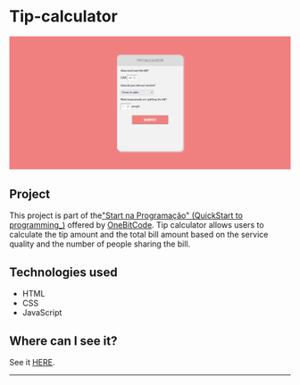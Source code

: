 # Tip-calculator

![Tip Calculator project cover](.github/desktop-format.png)

## Project

This project is part of the["Start na Programação" (QuickStart to programming_)](http://start.onebitcode.com/) offered by [OneBitCode](https://onebitcode.com/lp/).
Tip calculator allows users to calculate the tip amount and the total bill amount based on the service quality and the number of people sharing the bill.

## Technologies used

- HTML
- CSS
- JavaScript

## Where can I see it?

See it [HERE](https://samylecarvalho.github.io/tip-calculator/).

---
